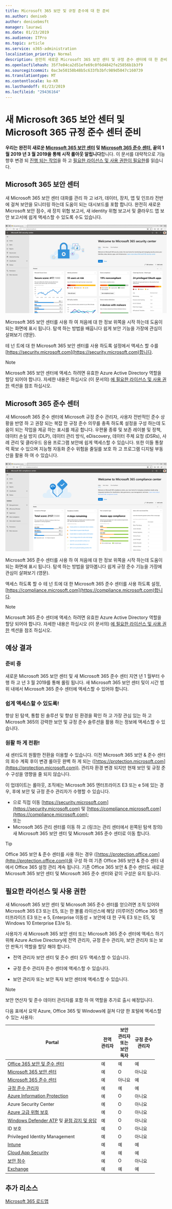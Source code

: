 ```yaml
---
title: Microsoft 365 보안 및 규정 준수에 대 한 준비
ms.author: deniseb
author: denisebmsft
manager: laurawi
ms.date: 01/23/2019
ms.audience: ITPro
ms.topic: article
ms.service: o365-administration
localization_priority: Normal
description: 완전히 새로운 Microsoft 365 보안 센터 및 규정 준수 센터에 대 한 준비
ms.openlocfilehash: 35f7e04ca2d51efe69c0f6d4842fe25856b1b3f9
ms.sourcegitcommit: 0ac3e50150b48b5c633fb3bfc989d5047c160739
ms.translationtype: MT
ms.contentlocale: ko-KR
ms.lasthandoff: 01/23/2019
ms.locfileid: "29436164"
---
```

# <a name="get-ready-for-the-new-microsoft-365-security-center-and-microsoft-365-compliance-center"></a>새 Microsoft 365 보안 센터 및 Microsoft 365 규정 준수 센터 준비

**우리는 완전히 새로운 [Microsoft 365 보안 센터](#microsoft-365-security-center) 및 [Microsoft 365 준수 센터](#microsoft-365-compliance-center), 끝의 1 월 2019 년 3 월 2019을 통해 시작 롤아웃 알립니다**합니다. 이 문서를 대략적으로 기능 향후 변경 되 [진행 되는 작업](#what-to-expect)을 하 고 [필요한 라이선스 및 사용 권한이 필요한](#required-licenses-and-permissions)를 읽습니다.

## <a name="microsoft-365-security-center"></a>Microsoft 365 보안 센터

새 Microsoft 365 보안 센터 대화를 관리 하 고 id가, 데이터, 장치, 앱 및 인프라 전반에 걸쳐 보안을 모니터링 하는데 도움이 되는 대시보드를 포함 합니다. 완전히 새로운 Microsoft 보안 점수, 새 장치 위협 보고서, 새 identity 위협 보고서 및 클라우드 앱 보안 보고서에 쉽게 액세스할 수 있도록 수도 있습니다. 

![새로운 Microsoft 365 보안 센터](media/m365-security-center.png)

Microsoft 365 보안 센터를 사용 하 여 처음에 대 한 정보 위쪽을 시작 하는데 도움이 되는 화면에 표시 됩니다. 탐색 하는 방법을 배웁니다 쉽게 보안 기능을 가장에 관심이 살펴보기 (영문).

테 넌 트에 대 한 Microsoft 365 보안 센터를 사용 하도록 설정에서 액세스 할 수를 [https://security.microsoft.com](https://security.microsoft.com)합니다. 

> [!NOTE]
> Microsoft 365 보안 센터에 액세스 하려면 유효한 Azure Active Directory 역할을 할당 되어야 합니다. 자세한 내용은 하십시오 (이 문서의) [에 필요한 라이선스 및 사용 권한](#required-licenses-and-permissions) 섹션을 참조 하십시오.

## <a name="microsoft-365-compliance-center"></a>Microsoft 365 준수 센터

새 Microsoft 365 준수 센터에 Microsoft 규정 준수 관리자, 사용자 전반적인 준수 상황을 반영 하 고 권장 되는 복잡 한 규정 준수 의무를 충족 하도록 설정을 구성 하는데 도움이 되는 작업을 제공 하는 표시를 제공 합니다. 우편물 종류 및 보존 레이블 및 정책, 데이터 손실 방지 (DLP), 데이터 관리 방식, eDiscovery, 데이터 주체 요청 (DSRs), 사례 관리 및 클라우드 응용 프로그램 보안에 쉽게 액세스할 수 있습니다. 또한 이들 통찰력 확보 수 있으며 지능형 자동화 준수 위험을 줄일를 보호 하 고 프로그램 디지털 부동산을 활용 하 여 수 있습니다. 

![Microsoft 365 준수 센터](media/m365-compliance-center.png)

Microsoft 365 준수 센터를 사용 하 여 처음에 대 한 정보 위쪽을 시작 하는데 도움이 되는 화면에 표시 됩니다. 탐색 하는 방법을 알아봅니다 쉽게 규정 준수 기능을 가장에 관심이 살펴보기 (영문).

액세스 하도록 할 수 테 넌 트에 대 한 Microsoft 365 준수 센터를 사용 하도록 설정, [https://compliance.microsoft.com](https://compliance.microsoft.com)합니다.  

> [!NOTE]
> Microsoft 365 준수 센터에 액세스 하려면 유효한 Azure Active Directory 역할을 할당 되어야 합니다. 자세한 내용은 하십시오 (이 문서의) [에 필요한 라이선스 및 사용 권한](#required-licenses-and-permissions) 섹션을 참조 하십시오.

## <a name="what-to-expect"></a>예상 결과

### <a name="coming-soon"></a>준비 중

새로운 Microsoft 365 보안 센터 및 새 Microsoft 365 준수 센터 지연 년 1 월부터 수행 하 고 년 3 월 2019를 통해 롤링 됩니다. 새 Microsoft 365 보안 센터 및이 시간 범위 내에서 Microsoft 365 준수 센터에 액세스할 수 있어야 합니다.

### <a name="easy-access"></a>쉽게 액세스할 수 있도록!

향상 된 탐색, 통합 된 솔루션 및 향상 된 환경을 확인 하 고 가장 관심 있는 하 고 Microsoft 365의 강력한 보안 및 규정 준수 솔루션을 활용 하는 정보에 액세스할 수 있습니다.

### <a name="smooth-transition"></a>원활 하 게 전환!

새 센터도의 원활한 전환을 이용할 수 있습니다. 이전 Microsoft 365 보안 & 준수 센터의 회수 계획 후이 변경 롤아웃 완벽 하 게 되는 ([https://protection.microsoft.com](https://protection.microsoft.com)). 관리자 환경 변경 되지만 현재 보안 및 규정 준수 구성을 영향을 줄 되지 않습니다.

이 업데이트는 롤아웃, 조직에는 Microsoft 365 엔터프라이즈 E3 또는 e 5에 있는 경우, 후에 보안 및 규정 준수 관리자가 수행할 수 있습니다.

- 으로 직접 이동 [https://security.microsoft.com](https://security.microsoft.com) 및 [https://compliance.microsoft.com](https://compliance.microsoft.com); <br>또는  
- Microsoft 365 관리 센터를 이동 하 고 (링크는 관리 센터에서 왼쪽된 탐색 창의) 새 Microsoft 365 보안 센터 및 Microsoft 365 준수 센터로 이동 합니다.

> [!TIP]
> Office 365 보안 & 준수 센터를 사용 하는 경우 ([https://protection.office.com](http://protection.office.com))을 구성 하 여 기존 Office 365 보안 & 준수 센터 내에서 Office 365 설정 관리 계속 됩니다. 기존 Office 365 보안 & 준수 센터도 새로운 Microsoft 365 보안 센터 및 Microsoft 365 준수 센터와 같이 구성은 유지 됩니다.  

## <a name="required-licenses-and-permissions"></a>필요한 라이선스 및 사용 권한

새 Microsoft 365 보안 센터 및 Microsoft 365 준수 센터를 얻으려면 조직 있어야 Microsoft 365 E3 또는 E5, 또는 한 볼륨 라이선스에 해당 (이루어진 Office 365 엔터프라이즈 E3 또는 e 5, Enterprise 이동성 + 보안에 대 한 구독 E3 또는 E5, 및 Windows 10 Enterprise E3/e 5).

사용자가 새 Microsoft 365 보안 센터 또는 Microsoft 365 준수 센터에 액세스 하기 위해 Azure Active Directory에 전역 관리자, 규정 준수 관리자, 보안 관리자 또는 보안 판독기 역할을 할당 해야 합니다.

- 전역 관리자 보안 센터 및 준수 센터 모두 액세스할 수 있습니다.

- 규정 준수 관리자 준수 센터에 액세스할 수 있습니다.

- 보안 관리자 또는 보안 독자 보안 센터에 액세스할 수 있습니다.

> [!NOTE]
> 보안 연산자 및 준수 데이터 관리자를 포함 하 여 역할을 추가로 출시 예정입니다.

다음 표에서 요약 Azure, Office 365 및 Windows에 걸쳐 다양 한 포털에 액세스할 수 있는 사용자:

|Portal  |전역<br/>관리자  |보안 <br/>관리자<br>또는<br>보안<br>독자 |규정 준수<br/>관리자  |
|---------|---------|---------|---------|
|[Office 365 보안 및 준수 센터](https://protection.office.com) |예 |예   |예  |
|[Microsoft 365 보안 센터](https://security.microsoft.com) |예  | O  | 아니요        |
|[Microsoft 365 준수 센터](https://compliance.microsoft.com) | 예 | 아니요 | 예 |
|[규정 준수 관리자](https://aka.ms/compliancemanager) |예 | 예  |예   |
|[Azure Information Protection](https://docs.microsoft.com/azure/information-protection) |예 |O |아니요 |
|Azure Security Center  |예 |O |아니요 |
|[Azure 고급 위협 보호](https://docs.microsoft.com/azure-advanced-threat-protection/what-is-atp)  |예 |O |아니요 |
|[Windows Defender ATP](https://docs.microsoft.com/windows/security/threat-protection/windows-defender-atp/windows-defender-advanced-threat-protection?ocid=tia-260153000#windows-defender-atp) 및 [끝점 감지 및 응답](https://docs.microsoft.com/windows/security/threat-protection/windows-defender-atp/overview-endpoint-detection-response)     |예 |O |아니요 |
|ID 보호     |예 |O |아니요 |
|Privileged Identity Management     |예 |O |아니요 |
|[Intune](https://docs.microsoft.com/intune)     |예 |예  |예  |
|[Cloud App Security](https://docs.microsoft.com/cloud-app-security/)     |예 |예  |예  |
|[보안 점수](https://docs.microsoft.com/office365/securitycompliance/office-365-secure-score)     |예 |O |아니요 |
|[Exchange](https://docs.microsoft.com/exchange/)     |예 |예  |예  |

## <a name="additional-resources"></a>추가 리소스

[Microsoft 365 로드맵](https://www.microsoft.com/microsoft-365/roadmap)

